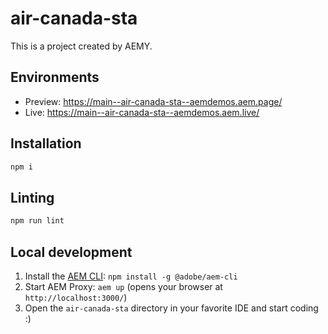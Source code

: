 # air-canada-sta

This is a project created by AEMY.

## Environments

- Preview: https://main--air-canada-sta--aemdemos.aem.page/
- Live: https://main--air-canada-sta--aemdemos.aem.live/

## Installation

```sh
npm i
```

## Linting

```sh
npm run lint
```

## Local development

1. Install the [AEM CLI](https://github.com/adobe/helix-cli): `npm install -g @adobe/aem-cli`
1. Start AEM Proxy: `aem up` (opens your browser at `http://localhost:3000/`)
1. Open the `air-canada-sta` directory in your favorite IDE and start coding :)